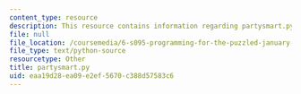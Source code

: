 ```yaml
---
content_type: resource
description: This resource contains information regarding partysmart.py.
file: null
file_location: /coursemedia/6-s095-programming-for-the-puzzled-january-iap-2018/eaa19d28ea09e2ef5670c388d57583c6_partysmart.py
file_type: text/python-source
resourcetype: Other
title: partysmart.py
uid: eaa19d28-ea09-e2ef-5670-c388d57583c6
---
```

